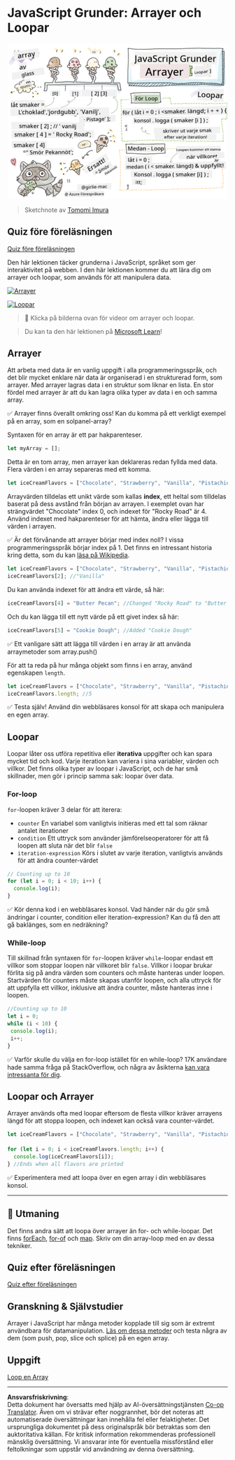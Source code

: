 <!--
CO_OP_TRANSLATOR_METADATA:
{
  "original_hash": "3f7f87871312cf6cc12662da7d973182",
  "translation_date": "2025-08-26T21:46:24+00:00",
  "source_file": "2-js-basics/4-arrays-loops/README.md",
  "language_code": "sv"
}
-->
# JavaScript Grunder: Arrayer och Loopar

![JavaScript Grunder - Arrayer](../../../../translated_images/webdev101-js-arrays.439d7528b8a294558d0e4302e448d193f8ad7495cc407539cc81f1afe904b470.sv.png)
> Sketchnote av [Tomomi Imura](https://twitter.com/girlie_mac)

## Quiz före föreläsningen
[Quiz före föreläsningen](https://ff-quizzes.netlify.app/web/quiz/13)

Den här lektionen täcker grunderna i JavaScript, språket som ger interaktivitet på webben. I den här lektionen kommer du att lära dig om arrayer och loopar, som används för att manipulera data.

[![Arrayer](https://img.youtube.com/vi/1U4qTyq02Xw/0.jpg)](https://youtube.com/watch?v=1U4qTyq02Xw "Arrayer")

[![Loopar](https://img.youtube.com/vi/Eeh7pxtTZ3k/0.jpg)](https://www.youtube.com/watch?v=Eeh7pxtTZ3k "Loopar")

> 🎥 Klicka på bilderna ovan för videor om arrayer och loopar.

> Du kan ta den här lektionen på [Microsoft Learn](https://docs.microsoft.com/learn/modules/web-development-101-arrays/?WT.mc_id=academic-77807-sagibbon)!

## Arrayer

Att arbeta med data är en vanlig uppgift i alla programmeringsspråk, och det blir mycket enklare när data är organiserad i en strukturerad form, som arrayer. Med arrayer lagras data i en struktur som liknar en lista. En stor fördel med arrayer är att du kan lagra olika typer av data i en och samma array.

✅ Arrayer finns överallt omkring oss! Kan du komma på ett verkligt exempel på en array, som en solpanel-array?

Syntaxen för en array är ett par hakparenteser.

```javascript
let myArray = [];
```

Detta är en tom array, men arrayer kan deklareras redan fyllda med data. Flera värden i en array separeras med ett komma.

```javascript
let iceCreamFlavors = ["Chocolate", "Strawberry", "Vanilla", "Pistachio", "Rocky Road"];
```

Arrayvärden tilldelas ett unikt värde som kallas **index**, ett heltal som tilldelas baserat på dess avstånd från början av arrayen. I exemplet ovan har strängvärdet "Chocolate" index 0, och indexet för "Rocky Road" är 4. Använd indexet med hakparenteser för att hämta, ändra eller lägga till värden i arrayen.

✅ Är det förvånande att arrayer börjar med index noll? I vissa programmeringsspråk börjar index på 1. Det finns en intressant historia kring detta, som du kan [läsa på Wikipedia](https://en.wikipedia.org/wiki/Zero-based_numbering).

```javascript
let iceCreamFlavors = ["Chocolate", "Strawberry", "Vanilla", "Pistachio", "Rocky Road"];
iceCreamFlavors[2]; //"Vanilla"
```

Du kan använda indexet för att ändra ett värde, så här:

```javascript
iceCreamFlavors[4] = "Butter Pecan"; //Changed "Rocky Road" to "Butter Pecan"
```

Och du kan lägga till ett nytt värde på ett givet index så här:

```javascript
iceCreamFlavors[5] = "Cookie Dough"; //Added "Cookie Dough"
```

✅ Ett vanligare sätt att lägga till värden i en array är att använda arraymetoder som array.push()

För att ta reda på hur många objekt som finns i en array, använd egenskapen `length`.

```javascript
let iceCreamFlavors = ["Chocolate", "Strawberry", "Vanilla", "Pistachio", "Rocky Road"];
iceCreamFlavors.length; //5
```

✅ Testa själv! Använd din webbläsares konsol för att skapa och manipulera en egen array.

## Loopar

Loopar låter oss utföra repetitiva eller **iterativa** uppgifter och kan spara mycket tid och kod. Varje iteration kan variera i sina variabler, värden och villkor. Det finns olika typer av loopar i JavaScript, och de har små skillnader, men gör i princip samma sak: loopar över data.

### For-loop

`for`-loopen kräver 3 delar för att iterera:
- `counter` En variabel som vanligtvis initieras med ett tal som räknar antalet iterationer
- `condition` Ett uttryck som använder jämförelseoperatorer för att få loopen att sluta när det blir `false`
- `iteration-expression` Körs i slutet av varje iteration, vanligtvis används för att ändra counter-värdet
  
```javascript
// Counting up to 10
for (let i = 0; i < 10; i++) {
  console.log(i);
}
```

✅ Kör denna kod i en webbläsares konsol. Vad händer när du gör små ändringar i counter, condition eller iteration-expression? Kan du få den att gå baklänges, som en nedräkning?

### While-loop

Till skillnad från syntaxen för `for`-loopen kräver `while`-loopar endast ett villkor som stoppar loopen när villkoret blir `false`. Villkor i loopar brukar förlita sig på andra värden som counters och måste hanteras under loopen. Startvärden för counters måste skapas utanför loopen, och alla uttryck för att uppfylla ett villkor, inklusive att ändra counter, måste hanteras inne i loopen.

```javascript
//Counting up to 10
let i = 0;
while (i < 10) {
 console.log(i);
 i++;
}
```

✅ Varför skulle du välja en for-loop istället för en while-loop? 17K användare hade samma fråga på StackOverflow, och några av åsikterna [kan vara intressanta för dig](https://stackoverflow.com/questions/39969145/while-loops-vs-for-loops-in-javascript).

## Loopar och Arrayer

Arrayer används ofta med loopar eftersom de flesta villkor kräver arrayens längd för att stoppa loopen, och indexet kan också vara counter-värdet.

```javascript
let iceCreamFlavors = ["Chocolate", "Strawberry", "Vanilla", "Pistachio", "Rocky Road"];

for (let i = 0; i < iceCreamFlavors.length; i++) {
  console.log(iceCreamFlavors[i]);
} //Ends when all flavors are printed
```

✅ Experimentera med att loopa över en egen array i din webbläsares konsol. 

---

## 🚀 Utmaning

Det finns andra sätt att loopa över arrayer än for- och while-loopar. Det finns [forEach](https://developer.mozilla.org/docs/Web/JavaScript/Reference/Global_Objects/Array/forEach), [for-of](https://developer.mozilla.org/docs/Web/JavaScript/Reference/Statements/for...of) och [map](https://developer.mozilla.org/docs/Web/JavaScript/Reference/Global_Objects/Array/map). Skriv om din array-loop med en av dessa tekniker.

## Quiz efter föreläsningen
[Quiz efter föreläsningen](https://ff-quizzes.netlify.app/web/quiz/14)

## Granskning & Självstudier

Arrayer i JavaScript har många metoder kopplade till sig som är extremt användbara för datamanipulation. [Läs om dessa metoder](https://developer.mozilla.org/docs/Web/JavaScript/Reference/Global_Objects/Array) och testa några av dem (som push, pop, slice och splice) på en egen array.

## Uppgift

[Loop en Array](assignment.md)

---

**Ansvarsfriskrivning**:  
Detta dokument har översatts med hjälp av AI-översättningstjänsten [Co-op Translator](https://github.com/Azure/co-op-translator). Även om vi strävar efter noggrannhet, bör det noteras att automatiserade översättningar kan innehålla fel eller felaktigheter. Det ursprungliga dokumentet på dess originalspråk bör betraktas som den auktoritativa källan. För kritisk information rekommenderas professionell mänsklig översättning. Vi ansvarar inte för eventuella missförstånd eller feltolkningar som uppstår vid användning av denna översättning.